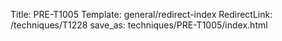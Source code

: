 Title: PRE-T1005
Template: general/redirect-index
RedirectLink: /techniques/T1228
save_as: techniques/PRE-T1005/index.html